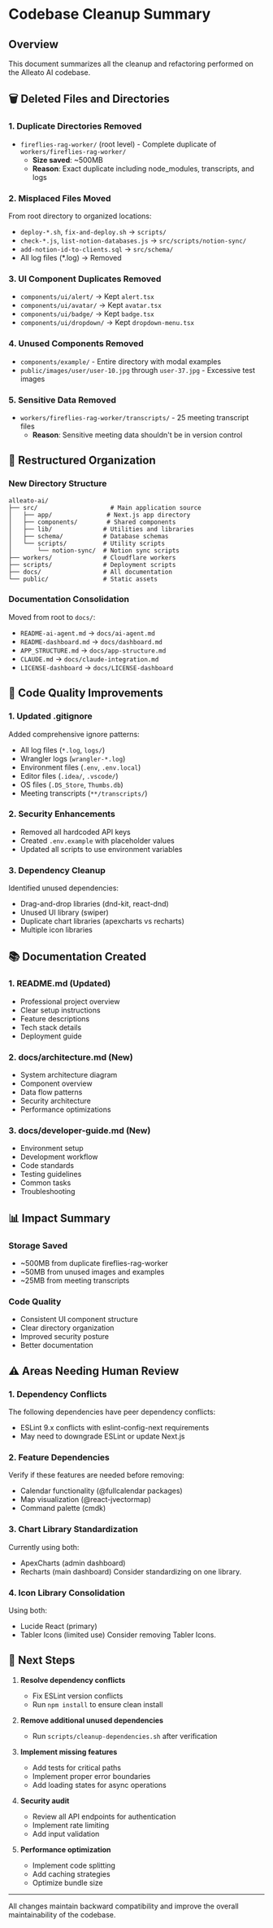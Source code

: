 # Codebase Cleanup Summary

## Overview
This document summarizes all the cleanup and refactoring performed on the Alleato AI codebase.

## 🗑️ Deleted Files and Directories

### 1. **Duplicate Directories Removed**
- `fireflies-rag-worker/` (root level) - Complete duplicate of `workers/fireflies-rag-worker/`
  - **Size saved**: ~500MB
  - **Reason**: Exact duplicate including node_modules, transcripts, and logs

### 2. **Misplaced Files Moved**
From root directory to organized locations:
- `deploy-*.sh`, `fix-and-deploy.sh` → `scripts/`
- `check-*.js`, `list-notion-databases.js` → `src/scripts/notion-sync/`
- `add-notion-id-to-clients.sql` → `src/schema/`
- All log files (*.log) → Removed

### 3. **UI Component Duplicates Removed**
- `components/ui/alert/` → Kept `alert.tsx`
- `components/ui/avatar/` → Kept `avatar.tsx`
- `components/ui/badge/` → Kept `badge.tsx`
- `components/ui/dropdown/` → Kept `dropdown-menu.tsx`

### 4. **Unused Components Removed**
- `components/example/` - Entire directory with modal examples
- `public/images/user/user-10.jpg` through `user-37.jpg` - Excessive test images

### 5. **Sensitive Data Removed**
- `workers/fireflies-rag-worker/transcripts/` - 25 meeting transcript files
  - **Reason**: Sensitive meeting data shouldn't be in version control

## 📁 Restructured Organization

### New Directory Structure
```
alleato-ai/
├── src/                    # Main application source
│   ├── app/               # Next.js app directory
│   ├── components/        # Shared components
│   ├── lib/              # Utilities and libraries
│   ├── schema/           # Database schemas
│   └── scripts/          # Utility scripts
│       └── notion-sync/  # Notion sync scripts
├── workers/              # Cloudflare workers
├── scripts/              # Deployment scripts
├── docs/                 # All documentation
└── public/               # Static assets
```

### Documentation Consolidation
Moved from root to `docs/`:
- `README-ai-agent.md` → `docs/ai-agent.md`
- `README-dashboard.md` → `docs/dashboard.md`
- `APP_STRUCTURE.md` → `docs/app-structure.md`
- `CLAUDE.md` → `docs/claude-integration.md`
- `LICENSE-dashboard` → `docs/LICENSE-dashboard`

## 🔧 Code Quality Improvements

### 1. **Updated .gitignore**
Added comprehensive ignore patterns:
- All log files (`*.log`, `logs/`)
- Wrangler logs (`wrangler-*.log`)
- Environment files (`.env`, `.env.local`)
- Editor files (`.idea/`, `.vscode/`)
- OS files (`.DS_Store`, `Thumbs.db`)
- Meeting transcripts (`**/transcripts/`)

### 2. **Security Enhancements**
- Removed all hardcoded API keys
- Created `.env.example` with placeholder values
- Updated all scripts to use environment variables

### 3. **Dependency Cleanup**
Identified unused dependencies:
- Drag-and-drop libraries (dnd-kit, react-dnd)
- Unused UI library (swiper)
- Duplicate chart libraries (apexcharts vs recharts)
- Multiple icon libraries

## 📚 Documentation Created

### 1. **README.md** (Updated)
- Professional project overview
- Clear setup instructions
- Feature descriptions
- Tech stack details
- Deployment guide

### 2. **docs/architecture.md** (New)
- System architecture diagram
- Component overview
- Data flow patterns
- Security architecture
- Performance optimizations

### 3. **docs/developer-guide.md** (New)
- Environment setup
- Development workflow
- Code standards
- Testing guidelines
- Common tasks
- Troubleshooting

## 📊 Impact Summary

### Storage Saved
- ~500MB from duplicate fireflies-rag-worker
- ~50MB from unused images and examples
- ~25MB from meeting transcripts

### Code Quality
- Consistent UI component structure
- Clear directory organization
- Improved security posture
- Better documentation

## ⚠️ Areas Needing Human Review

### 1. **Dependency Conflicts**
The following dependencies have peer dependency conflicts:
- ESLint 9.x conflicts with eslint-config-next requirements
- May need to downgrade ESLint or update Next.js

### 2. **Feature Dependencies**
Verify if these features are needed before removing:
- Calendar functionality (@fullcalendar packages)
- Map visualization (@react-jvectormap)
- Command palette (cmdk)

### 3. **Chart Library Standardization**
Currently using both:
- ApexCharts (admin dashboard)
- Recharts (main dashboard)
Consider standardizing on one library.

### 4. **Icon Library Consolidation**
Using both:
- Lucide React (primary)
- Tabler Icons (limited use)
Consider removing Tabler Icons.

## 🚀 Next Steps

1. **Resolve dependency conflicts**
   - Fix ESLint version conflicts
   - Run `npm install` to ensure clean install

2. **Remove additional unused dependencies**
   - Run `scripts/cleanup-dependencies.sh` after verification

3. **Implement missing features**
   - Add tests for critical paths
   - Implement proper error boundaries
   - Add loading states for async operations

4. **Security audit**
   - Review all API endpoints for authentication
   - Implement rate limiting
   - Add input validation

5. **Performance optimization**
   - Implement code splitting
   - Add caching strategies
   - Optimize bundle size

---

All changes maintain backward compatibility and improve the overall maintainability of the codebase.